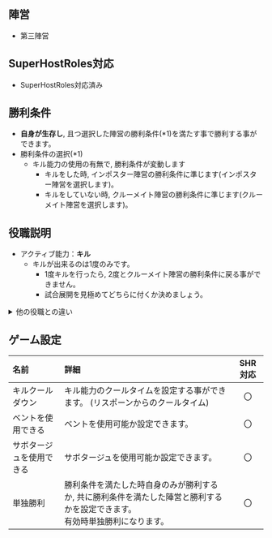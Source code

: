 ## 陣営
- 第三陣営

## SuperHostRoles対応
- SuperHostRoles対応済み

## 勝利条件
- **自身が生存し**, 且つ選択した陣営の勝利条件(*1)を満たす事で勝利する事ができます。
- 勝利条件の選択(*1)
  - キル能力の使用の有無で, 勝利条件が変動します
    - キルをした時, インポスター陣営の勝利条件に準じます(インポスター陣営を選択します)。
    - キルをしていない時, クルーメイト陣営の勝利条件に準じます(クルーメイト陣営を選択します)。

## 役職説明
- アクティブ能力：**キル**
  - キルが出来るのは1度のみです。
    - 1度キルを行ったら, 2度とクルーメイト陣営の勝利条件に戻る事ができません。
    - 試合展開を見極めてどちらに付くか決めましょう。

<details><summary>他の役職との違い</summary><div>

<br>

- オポチュニストとの違い (単独勝利 オフの時)
  - **共存可能な勝利が制限されている**
    - オポチュニスト : 
      - 全ての陣営の勝利に共存できる<br><br>
    - ステファインダー : 
      - **達成できる勝利条件は常に一つ**
        - インポスター陣営かクルーメイト陣営か選択する事ができ 2つの勝利条件を持つが,<br>選択していない側の勝利に乗る事ができない為, 実質的に勝利条件は1つである。
        - **一度明確にインポスター陣営に従う意思を示したなら, 一蓮托生です。裏切る事はできません。**<br><br><br>
- 炎狐との違い (単独勝利 オンの時)
  - **乗っ取り可能な勝利が制限されている**
    - 炎狐 : 
      - 全ての陣営の勝利を乗っ取ることができる。<br><br>
    - ステファインダー : 
      - 達成できる勝利条件は常に一つ (オポチュニストの違いと同様)<br><br>
  - キル能力
    - 炎狐 : 
      - キルが可能な最大回数を設定できる。
      - 設定により, キル可能な陣営が制限されている。<br><br>
    - ステファインダー : 
      - **1回しかキルができない。**
      - **全ての陣営をキル可能。**

<!-- 込み入った仕様を書く場合はここに。折りたたまれます。-->
</div></details>

## ゲーム設定
| 名前 | 詳細 | SHR対応 |
| :-- | :-- | :--: |
| キルクールダウン | キル能力のクールタイムを設定する事ができます。 (リスポーンからのクールタイム) | 〇 |
| ベントを使用できる | ベントを使用可能か設定できます。 | 〇 |
| サボタージュを使用できる | サボタージュを使用可能か設定できます。 | 〇 |
| 単独勝利 | 勝利条件を満たした時自身のみが勝利するか, 共に勝利条件を満たした陣営と勝利するかを設定できます。<br>有効時単独勝利になります。 | 〇 |